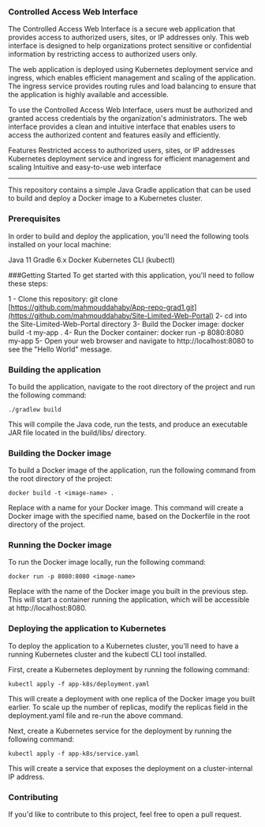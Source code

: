 ### Controlled Access Web Interface
The Controlled Access Web Interface is a secure web application that provides access to authorized users, sites, or IP addresses only. This web interface is designed to help organizations protect sensitive or confidential information by restricting access to authorized users only.

The web application is deployed using Kubernetes deployment service and ingress, which enables efficient management and scaling of the application. The ingress service provides routing rules and load balancing to ensure that the application is highly available and accessible.

To use the Controlled Access Web Interface, users must be authorized and granted access credentials by the organization's administrators. The web interface provides a clean and intuitive interface that enables users to access the authorized content and features easily and efficiently.

Features
Restricted access to authorized users, sites, or IP addresses
Kubernetes deployment service and ingress for efficient management and scaling
Intuitive and easy-to-use web interface

-----
This repository contains a simple Java Gradle application that can be used to build and deploy a Docker image to a Kubernetes cluster.

### Prerequisites
In order to build and deploy the application, you'll need the following tools installed on your local machine:

Java 11
Gradle 6.x
Docker
Kubernetes CLI (kubectl)

###Getting Started
To get started with this application, you'll need to follow these steps:


1 - Clone this repository: git clone [https://github.com/mahmouddahaby/App-repo-grad1.git](https://github.com/mahmouddahaby/Site-Limited-Web-Portal)
2- cd into the Site-Limited-Web-Portal directory
3- Build the Docker image: docker build -t my-app .
4- Run the Docker container: docker run -p 8080:8080 my-app
5- Open your web browser and navigate to http://localhost:8080 to see the "Hello World" message.

### Building the application
To build the application, navigate to the root directory of the project and run the following command:

 ```
./gradlew build
 ```
This will compile the Java code, run the tests, and produce an executable JAR file located in the build/libs/ directory.

### Building the Docker image
To build a Docker image of the application, run the following command from the root directory of the project:

 ```
docker build -t <image-name> .
 ```
Replace <image-name> with a name for your Docker image. This command will create a Docker image with the specified name, based on the Dockerfile in the root directory of the project.

### Running the Docker image
To run the Docker image locally, run the following command:

 ```
docker run -p 8080:8080 <image-name>
 ```
Replace <image-name> with the name of the Docker image you built in the previous step. This will start a container running the application, which will be accessible at http://localhost:8080.

### Deploying the application to Kubernetes
To deploy the application to a Kubernetes cluster, you'll need to have a running Kubernetes cluster and the kubectl CLI tool installed.

First, create a Kubernetes deployment by running the following command:

 ```
kubectl apply -f app-k8s/deployment.yaml
 ```
This will create a deployment with one replica of the Docker image you built earlier. To scale up the number of replicas, modify the replicas field in the deployment.yaml file and re-run the above command.

Next, create a Kubernetes service for the deployment by running the following command:

 ```
kubectl apply -f app-k8s/service.yaml
 ```
This will create a service that exposes the deployment on a cluster-internal IP address.

### Contributing
If you'd like to contribute to this project, feel free to open a pull request.
